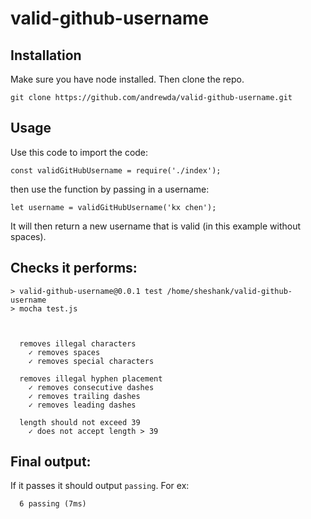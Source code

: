 # valid-github-username

## Installation
Make sure you have node installed. Then clone the repo.

    git clone https://github.com/andrewda/valid-github-username.git
    
## Usage
Use this code to import the code:

    const validGitHubUsername = require('./index');
    
then use the function by passing in a username:
    
    let username = validGitHubUsername('kx chen');
    
It will then return a new username that is valid (in this example without spaces).
    
## Checks it performs:

    > valid-github-username@0.0.1 test /home/sheshank/valid-github-username
    > mocha test.js



      removes illegal characters
        ✓ removes spaces
        ✓ removes special characters

      removes illegal hyphen placement
        ✓ removes consecutive dashes
        ✓ removes trailing dashes
        ✓ removes leading dashes

      length should not exceed 39
        ✓ does not accept length > 39

## Final output:
If it passes it should output `passing`. For ex:

      6 passing (7ms)

